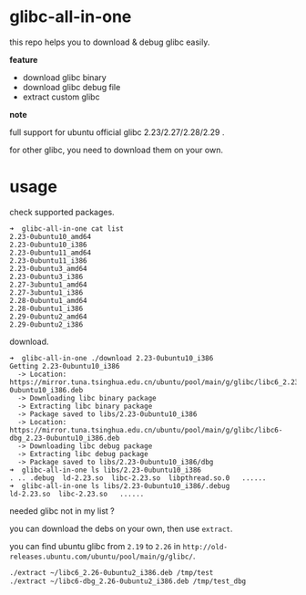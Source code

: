 # glibc-all-in-one

this repo helps you to download & debug glibc easily.

__feature__

- download glibc binary
- download glibc debug file
- extract custom glibc

__note__

full support for ubuntu official glibc 2.23/2.27/2.28/2.29 .

for other glibc, you need to download them on your own.

# usage

check supported packages.

```
➜  glibc-all-in-one cat list
2.23-0ubuntu10_amd64
2.23-0ubuntu10_i386
2.23-0ubuntu11_amd64
2.23-0ubuntu11_i386
2.23-0ubuntu3_amd64
2.23-0ubuntu3_i386
2.27-3ubuntu1_amd64
2.27-3ubuntu1_i386
2.28-0ubuntu1_amd64
2.28-0ubuntu1_i386
2.29-0ubuntu2_amd64
2.29-0ubuntu2_i386
```

download.

```
➜  glibc-all-in-one ./download 2.23-0ubuntu10_i386
Getting 2.23-0ubuntu10_i386
  -> Location: https://mirror.tuna.tsinghua.edu.cn/ubuntu/pool/main/g/glibc/libc6_2.23-0ubuntu10_i386.deb
  -> Downloading libc binary package
  -> Extracting libc binary package
  -> Package saved to libs/2.23-0ubuntu10_i386
  -> Location: https://mirror.tuna.tsinghua.edu.cn/ubuntu/pool/main/g/glibc/libc6-dbg_2.23-0ubuntu10_i386.deb
  -> Downloading libc debug package
  -> Extracting libc debug package
  -> Package saved to libs/2.23-0ubuntu10_i386/dbg
➜  glibc-all-in-one ls libs/2.23-0ubuntu10_i386
. .. .debug  ld-2.23.so  libc-2.23.so  libpthread.so.0   ......
➜  glibc-all-in-one ls libs/2.23-0ubuntu10_i386/.debug
ld-2.23.so  libc-2.23.so   ......
```

needed glibc not in my list ?

you can download the debs on your own, then use `extract`.

you can find ubuntu glibc from `2.19` to `2.26` in `http://old-releases.ubuntu.com/ubuntu/pool/main/g/glibc/`.

```sh
./extract ~/libc6_2.26-0ubuntu2_i386.deb /tmp/test
./extract ~/libc6-dbg_2.26-0ubuntu2_i386.deb /tmp/test_dbg
```
